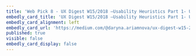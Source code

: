 ```yaml
---
title: 'Web Pick 8 - UX Digest W15/2018 —Usability Heuristics Part 1- Understanding'
embedly_card_title: 'UX Digest W15/2018 —Usability Heuristics Part 1- Understanding'
embedly_card_alignment: left
embedly_card_url: 'https://medium.com/@daryna.ariamnova/ux-digest-w15-2018-usability-heuristics-part-1-understanding-870437cccfa3'
published: true
visible: false
embedly_card_display: false
---
```

